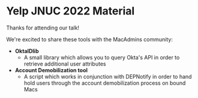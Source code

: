# Yelp JNUC 2022 Material

Thanks for attending our talk!

We're excited to share these tools with the MacAdmins community:

- **OktaIDlib**
  - A small library which allows you to query Okta's API in order to retrieve
    additional user attributes
- **Account Demobilization tool**
  - A script which works in conjunction with DEPNotify in order to hand hold
    users through the account demobilization process on bound Macs
